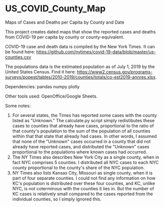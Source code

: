 # US_COVID_County_Map
Maps of Cases and Deaths per Capita by County and Date

This project creates dated maps that show the reported cases and deaths from COVID-19 per capita by county or county-equivalent.

COVID-19 case and death data is compiled by the New York Times.
It can be found here: https://github.com/nytimes/covid-19-data/blob/master/us-counties.csv

The populations data is the estimated population as of July 1, 2019 by the United States Census.
Find it here: https://www2.census.gov/programs-surveys/popest/tables/2010-2019/counties/totals/co-est2019-annres.xlsx.

Dependencies:
pandas
numpy
plotly

Other tools used:
OpenOffice/Google Sheets.

Some notes:

1. For several states, the Times has reported some cases with the county listed as "Unknown." The calculate.py script simply redistibutes these cases to counties that already have cases, proportional to the ratio of that county's population to the sum of the population of all counties within that that state that already had cases. In other words, I assumed that none of the "Unknown" cases occurred in a county that did not already have reported cases, and distributed the "Unknown" cases proportional to the populations where known cases had occurred.
2. The NY Times also describes New York City as a single county, when in fact NYC comprises 5 counties. I distributed all NYC cases to each NYC county proportional to the county's share of the NYC population.
3. NY Times also lists Kansas City, Missouri as single county, when it is part of four separate counties. I could not find any information on how KC's population is distributed over these four counties, and KC, unlike NYC, is not coterminous with the counties it lies in. But the number of KC cases is relatively small compared to the cases reported from the individual counties, so I simply ignored this.
